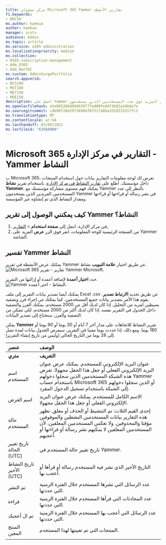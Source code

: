 ```yaml
---
title: مركز مسؤولي Microsoft 365 Yammer تقارير الأنشطة
f1.keywords:
- NOCSH
ms.author: kwekua
author: kwekua
manager: scotv
audience: Admin
ms.topic: article
ms.service: o365-administration
ms.localizationpriority: medium
ms.collection:
- M365-subscription-management
- Adm_O365
- Adm_NonTOC
ms.custom: AdminSurgePortfolio
search.appverid:
- BCS160
- MST160
- MET150
- MOE150
description: احصل على Yammer النشاط الخاص بك وتعرف على المزيد حول عدد المستخدمين الذين يستخدمون Yammer نشر رسالة أو ترغب فيها أو قراءتها.
ms.openlocfilehash: e5e865266d09d839777ed00feddf3682a24b6e7e
ms.sourcegitcommit: cdb90f28e59f36966f8751fa8ba352d233317fc1
ms.translationtype: MT
ms.contentlocale: ar-SA
ms.lasthandoff: 03/09/2022
ms.locfileid: "63568900"
---
```

# <a name="microsoft-365-reports-in-the-admin-center---yammer-activity-report"></a>Microsoft 365 التقارير في مركز الإدارة - Yammer النشاط

ب Microsoft 365، تعرض لك لوحة معلومات التقارير بيانات حول استخدام المنتجات داخل مؤسستك. اطلع على [تقارير النشاط في مركز الإدارة](activity-reports.md). باستخدام تقرير **نشاط Yammer**، يمكنك فهم مستوى مشاركة مؤسستك مع Yammer بالنظر إلى عدد المستخدمين الفريدين الذين يستخدمون Yammer في نشر رسالة أو قراءتها أو قراءتها ومقدار النشاط الذي تم إنشاؤه عبر المؤسسة. 
 
## <a name="how-do-i-get-to-the-yammer-activity-report"></a>كيف يمكنني الوصول إلى تقرير Yammer النشاط؟

1. في مركز الإدارة، انتقل إلى **صفحة استخدام** \> <a href="https://go.microsoft.com/fwlink/p/?linkid=2074756" target="_blank">التقارير.</a> 
2. من الصفحة الرئيسية للوحة المعلومات، انقر فوق الزر **عرض** المزيد على Yammer الشاشة.

  
## <a name="interpret-the-yammer-activity-report"></a>تفسير Yammer النشاط

يمكنك عرض الأنشطة في تقرير Yammer عن طريق اختيار **علامة التبويب** نشاط.<br/>![Microsoft 365 تقارير - تقرير Yammer Microsoft.](../../media/9b251183-c2b3-430c-ab2d-58bf11e7e3ae.png)

حدد **اختيار أعمدة** لإضافة أعمدة أو إزالتها من التقرير.  <br/> ![Yammer النشاط - اختر أعمدة.](../../media/7ef6351d-f7e9-4504-913d-2c2df9062bf6.png)

يمكنك أيضا تصدير بيانات التقرير إلى ملف Excel .csv عن طريق تحديد **الارتباط تصدير**. يقوم هذا الأمر بتصدير بيانات جميع المستخدمين، كما يمكنك من إجراء فرز وتصفية بسيطين لمزيد من التحليل. إذا كان لديك أقل من 2000 مستخدم، يمكنك الفرز والتصفية داخل الجدول في التقرير نفسه. إذا كان لديك أكثر من 2000 مستخدم، لكي تتمكن من التصفية والفرز، ستحتاج إلى تصدير البيانات. 

يمكن **Yammer** تقرير النشاط للاتجاهات على مدار آخر 7 أيام أو 30 يوما أو 90 يوما أو 180 يوما. ومع ذلك، إذا حددت يوما معينا في التقرير، سيعرض الجدول بيانات لمدة تصل إلى 28 يوما من التاريخ الحالي (وليس من تاريخ إنشاء التقرير).
  
|عنصر|الوصف|
|:-----|:-----|
|**متري**|**التعريف**|
|اسم المستخدم  <br/> |عنوان البريد الإلكتروني للمستخدم. يمكنك عرض عنوان البريد الإلكتروني الفعلي أو جعل هذا الحقل مجهولا. تعرض هذه الشبكة المستخدمين الذين سجلوا دخولهم Yammer باستخدام حساب Microsoft 365 أو الذين سجلوا دخولهم إلى الشبكة باستخدام تسجيل الدخول المفرد. <br/> |
|اسم العرض  <br/> |الاسم الكامل للمستخدم. يمكنك عرض عنوان البريد الإلكتروني الفعلي أو جعل هذا الحقل مجهولا.  <br/> |
|حالة المستخدم  <br/> |إحدى القيم الثلاث: تم التنشيط أو الحذف أو معلق. تظهر هذه التقارير بيانات المستخدمين النشطين والموقوفين مؤقتا والمحذوفين. ولا تعكس المستخدمين المعلقين، لأن المستخدمين المعلقين لا يمكنهم نشر رسالة أو قراءتها أو أعجبهم.  <br/> |
|تاريخ تغيير الحالة (UTC)  <br/> |تاريخ تغيير حالة المستخدم في Yammer.  <br/> |
|تاريخ النشاط الأخير (UTC)  <br/> | التاريخ الأخير الذي نشر فيه المستخدم رسالة أو قرأها أو أعجب بها.  <br/> |
|تم النشر  <br/> |عدد الرسائل التي نشرها المستخدم خلال الفترة الزمنية التي حددتها. <br/>|
|قراءة  <br/> |عدد المحادثات التي قرأها المستخدم خلال الفترة الزمنية التي حددتها.  <br/> |
|تم ال أعجبك  <br/> |عدد الرسائل التي أعجب بها المستخدم خلال الفترة الزمنية التي حددتها.  <br/>|
|المنتج المعين  <br/> |المنتجات التي تم تعيينها لهذا المستخدم.|
|||